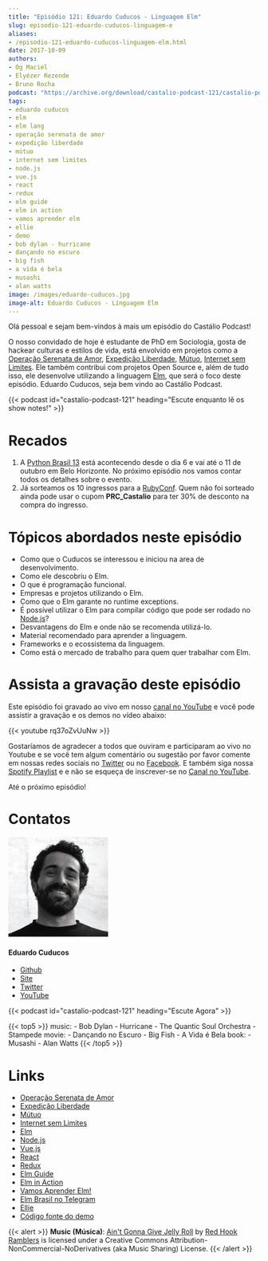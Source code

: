 ```yaml
---
title: "Episódio 121: Eduardo Cuducos - Linguagem Elm"
slug: episodio-121-eduardo-cuducos-linguagem-e
aliases:
- /episodio-121-eduardo-cuducos-linguagem-elm.html
date: 2017-10-09
authors:
- Og Maciel
- Elyézer Rezende
- Bruno Rocha
podcast: "https://archive.org/download/castalio-podcast-121/castalio-podcast-121.mp3"
tags:
- eduardo cuducos
- elm
- elm lang
- operação serenata de amor
- expedição liberdade
- mútuo
- internet sem limites
- node.js
- vue.js
- react
- redux
- elm guide
- elm in action
- vamos aprender elm
- ellie
- demo
- bob dylan - hurricane
- dançando no escuro
- big fish
- a vida é bela
- musashi
- alan watts
image: /images/eduardo-cuducos.jpg
image-alt: Eduardo Cuducos - Linguagem Elm
---
```


Olá pessoal e sejam bem-vindos à mais um episódio do Castálio Podcast!

O nosso convidado de hoje é estudante de PhD em Sociologia, gosta de hackear
culturas e estilos de vida, está envolvido em projetos como a [Operação
Serenata de Amor](https://serenatadeamor.org/), [Expedição
Liberdade](http://www.expedicaoliberdade.com.br/),
[Mútuo](https://vimeo.com/72760145), [Internet sem
Limites](https://github.com/InternetSemLimites). Ele também contribui com
projetos Open Source e, além de tudo isso, ele desenvolve utilizando a
linguagem [Elm](http://elm-lang.org/), que será o foco deste episódio. Eduardo
Cuducos, seja bem vindo ao Castálio Podcast.

<div class="clearfix"></div>

{{< podcast id="castalio-podcast-121" heading="Escute enquanto lê os show notes!" >}}

# Recados

1)  A [Python Brasil 13](http://2017.pythonbrasil.org.br/) está
    acontecendo desde o dia 6 e vai até o 11 de outubro em Belo
    Horizonte. No próximo episódio nos vamos contar todos os detalhes
    sobre o evento.
2)  Já sorteamos os 10 ingressos para a
    [RubyConf](http://eventos.locaweb.com.br/proximos-eventos/rubyconf-2017/).
    Quem não foi sorteado ainda pode usar o cupom **PRC_Castalio** para
    ter 30% de desconto na compra do ingresso.

# Tópicos abordados neste episódio

- Como que o Cuducos se interessou e iniciou na area de desenvolvimento.
- Como ele descobriu o Elm.
- O que é programação funcional.
- Empresas e projetos utilizando o Elm.
- Como que o Elm garante no runtime exceptions.
- É possível utilizar o Elm para compilar código que pode ser rodado no [Node.js](https://nodejs.org/)?
- Desvantagens do Elm e onde não se recomenda utilizá-lo.
- Material recomendado para aprender a linguagem.
- Frameworks e o ecossistema da linguagem.
- Como está o mercado de trabalho para quem quer trabalhar com Elm.

# Assista a gravação deste episódio

Este episódio foi gravado ao vivo em nosso [canal no
YouTube](http://youtube.com/castaliopodcast) e você pode assistir a gravação e
os demos no vídeo abaixo:

{{< youtube rq37oZvUuNw >}}

Gostaríamos de agradecer a todos que ouviram e participaram ao vivo no Youtube
e se você tem algum comentário ou sugestão por favor comente em nossas redes
sociais no [Twitter](https://twitter.com/castaliopod) ou no
[Facebook](https://www.facebook.com/castaliopod). E também siga nossa [Spotify
Playlist](https://open.spotify.com/user/elyezermr/playlist/0PDXXZRXbJNTPVSnopiMXg)
e e não se esqueça de inscrever-se no [Canal no
YouTube](http://youtube.com/castaliopodcast).

Até o próximo episódio!

# Contatos

<div class="row">
    <div class="col-md-6">
        <p>
        <div class="media">
        <div class="media-left">
            <img class="media-object rounded-circle img-thumbnail" src="/images/eduardo-cuducos.jpg" alt="Eduardo Cuducos" width="200px">
        </div>
        <div class="media-body">
            <h4 class="media-heading">Eduardo Cuducos</h4>
            <ul class="list-unstyled">
                <li><i class="bi bi-github"></i> <a href="https://github.com/cuducos">Github</a></li>
                <li><i class="bi bi-link"></i> <a href="https://cuducos.me/">Site</a></li>
                <li><i class="bi bi-twitter"></i> <a href="https://twitter.com/cuducos/">Twitter</a></li>
                <li><i class="bi bi-youtube"></i> <a href="https://www.youtube.com/user/cuducos">YouTube</a></li>
            </ul>
        </div>
        </div>
        </p>
    </div>
</div>

{{< podcast id="castalio-podcast-121" heading="Escute Agora" >}}

{{< top5 >}}
music:
    - Bob Dylan - Hurricane
    - The Quantic Soul Orchestra - Stampede
movie:
    - Dançando no Escuro
    - Big Fish
    - A Vida é Bela
book:
    - Musashi
    - Alan Watts
{{< /top5 >}}

# Links

- [Operação Serenata de Amor](https://serenatadeamor.org/)
- [Expedição Liberdade](http://www.expedicaoliberdade.com.br/)
- [Mútuo](https://vimeo.com/72760145)
- [Internet sem Limites](https://github.com/InternetSemLimites)
- [Elm](http://elm-lang.org/)
- [Node.js](https://nodejs.org/)
- [Vue.js](https://vuejs.org/)
- [React](https://reactjs.org/)
- [Redux](http://redux.js.org/)
- [Elm Guide](https://guide.elm-lang.org/)
- [Elm in Action](https://www.goodreads.com/book/show/31441704-elm-in-action)
- [Vamos Aprender Elm!](https://www.youtube.com/playlist?list=PLUj8WMX6gr4_Rqt7HSUaINnVZ6zURwrKu)
- [Elm Brasil no Telegram](https://t.me/elmbrasil)
- [Ellie](https://ellie-app.com)
- [Código fonte do demo](https://ellie-app.com/TQYv4QNxa1/0)

{{< alert >}}
**Music (Música)**: [Ain\'t Gonna Give Jelly
Roll](http://freemusicarchive.org/music/Red_Hook_Ramblers/Live__WFMU_on_Antique_Phonograph_Music_Program_with_MAC_Feb_8_2011/Red_Hook_Ramblers_-_12_-_Aint_Gonna_Give_Jelly_Roll)
by [Red Hook Ramblers](http://www.redhookramblers.com/) is licensed under a
Creative Commons Attribution-NonCommercial-NoDerivatives (aka Music Sharing)
License.
{{< /alert >}}
